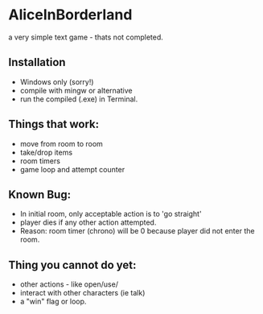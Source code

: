 # AliceInBorderland
 a very simple text game - thats not completed. 

## Installation
- Windows only (sorry!)
- compile with mingw or alternative
- run the compiled (.exe) in Terminal.

## Things that work: 
- move from room to room
- take/drop items
- room timers
- game loop and attempt counter

## Known Bug: 
- In initial room, only acceptable action is to 'go straight'
- player dies if any other action attempted. 
- Reason: room timer (chrono) will be 0 because player did not enter the room.

## Thing you cannot do yet: 
- other actions - like open/use/
- interact with other characters (ie talk)
- a "win" flag or loop.
